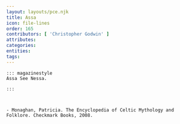 ```yaml
---
layout: layouts/pce.njk
title: Assa
icon: file-lines
order: 165
contributors: [ 'Christopher Godwin' ]
attributes:
categories:
entities:
tags:
---
```

``` tab [group1:Info]
::: magazinestyle
Assa See Nessa.

:::
```
``` tab [group1:Attributes]
```
``` tab [group1:Entities]
```
``` tab [group1:Sources]
- Monaghan, Patricia. The Encyclopedia of Celtic Mythology and Folklore. Checkmark Books, 2008.
```
